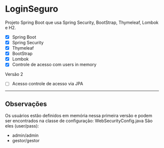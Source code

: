 # LoginSeguro
Projeto Spring Boot que usa Spring Security, BootStrap, Thymeleaf, Lombok e H2.

- [X] Spring Boot
- [X] Spring Security
- [X] Thymeleaf
- [X] BootStrap
- [X] Lombok
- [X] Controle de acesso com users in memory

Versão 2
- [ ] Acesso controle de acesso via JPA

----------------------
Observações
----------------------
Os usuários estão definidos em memória nessa primeira versão e podem ser encontrados na classe de configuração: WebSecurityConfig.java
São eles (user/pass):
- admin/admin
- gestor/gestor
